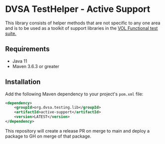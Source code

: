 # DVSA TestHelper - Active Support
This library consists of helper methods that are not specific to any one area and is to be used as a toolkit of support libraries in the [VOL Functional test suite.](https://github.com/dvsa/vol-functional-tests)

## Requirements
- Java 11
- Maven 3.6.3 or greater



## Installation
Add the following Maven dependency to your project's `pom.xml` file:
```xml
<dependency>
    <groupId>org.dvsa.testing.lib</groupId>
    <artifactId>active-support</artifactId>
    <version>LATEST</version>
</dependency>
```

This repository will create a release PR on merge to main and deploy a package to GH on merge of that package.

